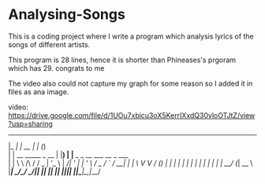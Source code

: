 # Analysing-Songs
This is a coding project where I write a program which analysis lyrics of the songs of different artists.

This program is 28 lines, hence it is shorter than Phineases's prgoram which has 29. congrats to me

The video also could not capture my graph for some reason so I added it in files as ana image.

video: https://drive.google.com/file/d/1UOu7xbicu3oX5KerrIXxdQ30vloOTJtZ/view?usp=sharing



  _____                         _____  _     _                       
 |_   _|                       |  __ \| |   (_)                      
   | |   __      _____  _ __   | |__) | |__  _ _ __   ___  __ _ ___  
   | |   \ \ /\ / / _ \| '_ \  |  ___/| '_ \| | '_ \ / _ \/ _` / __| 
  _| |_   \ V  V / (_) | | | | | |    | | | | | | | |  __/ (_| \__ \ 
 |_____|   \_/\_/ \___/|_| |_| |_|    |_| |_|_|_| |_|\___|\__,_|___/ 
                                                                     
                                                                     
